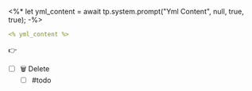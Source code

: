 <%*
let yml_content = await tp.system.prompt("Yml Content", null, true, true);
-%>

```yml
<% yml_content %>   

```

👉

- [ ] 🗑️ Delete
	- [ ] #todo 
